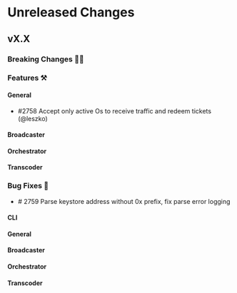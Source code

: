 # Unreleased Changes

## vX.X

### Breaking Changes 🚨🚨

### Features ⚒

#### General
- \#2758 Accept only active Os to receive traffic and redeem tickets (@leszko)

#### Broadcaster

#### Orchestrator

#### Transcoder

### Bug Fixes 🐞
- \# 2759 Parse keystore address without 0x prefix, fix parse error logging

#### CLI

#### General

#### Broadcaster

#### Orchestrator

#### Transcoder
